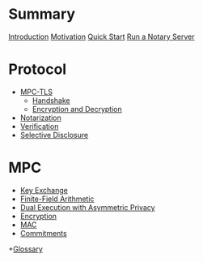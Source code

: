 # Summary

[Introduction](./intro.md)
[Motivation](./motivation.md)
[Quick Start](./developers/quick_start.md)
[Run a Notary Server](./developers/notary_server.md)

# Protocol

- [MPC-TLS](./protocol/mpc-tls/README.md)
    - [Handshake](./protocol/mpc-tls/handshake.md)
    - [Encryption and Decryption](./protocol/mpc-tls/encryption.md)
- [Notarization](./protocol/notarization.md)
- [Verification](./protocol/verification.md)
- [Selective Disclosure]()

# MPC

- [Key Exchange](./mpc/key_exchange.md)
- [Finite-Field Arithmetic](./mpc/ff-arithmetic.md)
- [Dual Execution with Asymmetric Privacy](./mpc/deap.md)
- [Encryption](./mpc/encryption.md)
- [MAC](./mpc/mac.md)
- [Commitments](./mpc/commitments.md)

<!-- [Verification Steps](./spec/verification_steps.md) -->

+[Glossary](./glossary.md)
